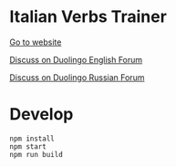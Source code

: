 # Italian Verbs Trainer

[Go to website](https://sinkler.github.io/italian-verbs-trainer/)

[Discuss on Duolingo English Forum](https://www.duolingo.com/comment/19880439)

[Discuss on Duolingo Russian Forum](https://www.duolingo.com/comment/19900781)

# Develop

`npm install`  
`npm start`  
`npm run build`
